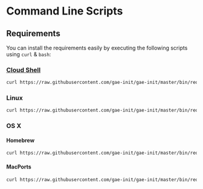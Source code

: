 Command Line Scripts
====================

Requirements
------------

You can install the requirements easily by executing the following scripts using 
`curl` & `bash`:

###  [Cloud Shell](https://cloud.google.com/shell/)

```bash
curl https://raw.githubusercontent.com/gae-init/gae-init/master/bin/requirements_cloud_shell.sh | bash
```

### Linux

```bash
curl https://raw.githubusercontent.com/gae-init/gae-init/master/bin/requirements_linux.sh | bash
```

### OS X

#### Homebrew

```bash
curl https://raw.githubusercontent.com/gae-init/gae-init/master/bin/requirements_osx_brew.sh | bash
```

#### MacPorts

```bash
curl https://raw.githubusercontent.com/gae-init/gae-init/master/bin/requirements_osx_port.sh | bash
```
